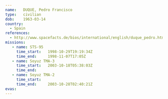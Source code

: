 ```yaml
---
name:	DUQUE, Pedro Francisco
type:	civilian
dob:	1963-03-14
country:
  - Spain
references:
  - http://www.spacefacts.de/bios/international/english/duque_pedro.htm
missions:
   - name: STS-95
     time_start:   1998-10-29T19:19:34Z
     time_end:     1998-11-07T17:05Z
   - name: Soyuz TMA-3
     time_start:   2003-10-18T05:38:03Z
     time_end:     
   - name: Soyuz TMA-2
     time_start:   
     time_end:     2003-10-28T02:40:21Z
evas:
---
```

